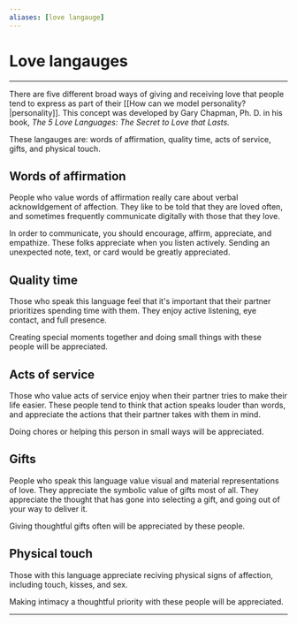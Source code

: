 ```yaml
---
aliases: [love langauge]
---
```

# Love langauges
---
There are five different broad ways of giving and receiving love that people tend to express as part of their [[How can we model personality?|personality]]. This concept was developed by Gary Chapman, Ph. D. in his book, *The 5 Love Languages: The Secret to Love that Lasts.*

These langauges are: words of affirmation, quality time, acts of service, gifts, and physical touch.

## Words of affirmation
People who value words of affirmation really care about verbal acknowldgement of affection. They like to be told that they are loved often, and sometimes frequently communicate digitally with those that they love.

In order to communicate, you should encourage, affirm, appreciate, and empathize. These folks appreciate when you listen actively. Sending an unexpected note, text, or card would be greatly appreciated.

## Quality time
Those who speak this language feel that it's important that their partner prioritizes spending time with them. They enjoy active listening, eye contact, and full presence. 

Creating special moments together and doing small things with these people will be appreciated.

## Acts of service
Those who value acts of service enjoy when their partner tries to make their life easier. These people tend to think that action speaks louder than words, and appreciate the actions that their partner takes with them in mind. 

Doing chores or helping this person in small ways will be appreciated. 

## Gifts
People who speak this language value visual and material representations of love. They appreciate the symbolic value of gifts most of all. They appreciate the thought that has gone into selecting a gift, and going out of your way to deliver it. 

Giving thoughtful gifts often will be appreciated by these people. 

## Physical touch
Those with this language appreciate reciving physical signs of affection, including touch, kisses, and sex. 

Making intimacy a thoughtful priority with these people will be appreciated.

---
